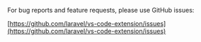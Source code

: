 For bug reports and feature requests, please use GitHub issues:

[https://github.com/laravel/vs-code-extension/issues](https://github.com/laravel/vs-code-extension/issues)
